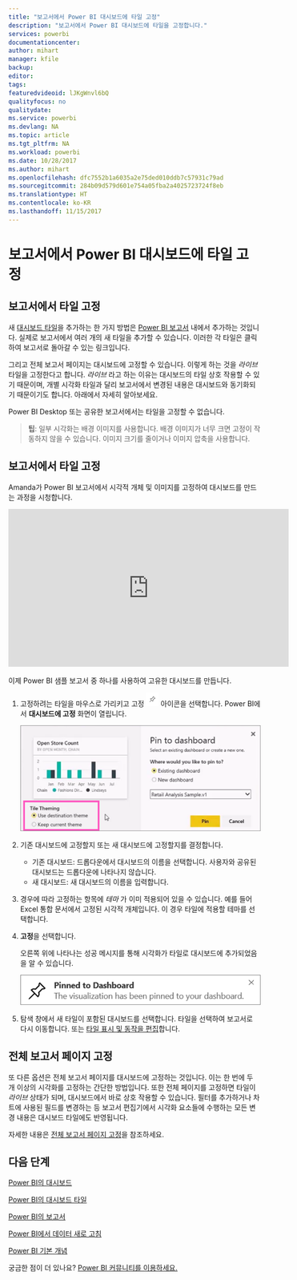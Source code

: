 ```yaml
---
title: "보고서에서 Power BI 대시보드에 타일 고정"
description: "보고서에서 Power BI 대시보드에 타일을 고정합니다."
services: powerbi
documentationcenter: 
author: mihart
manager: kfile
backup: 
editor: 
tags: 
featuredvideoid: lJKgWnvl6bQ
qualityfocus: no
qualitydate: 
ms.service: powerbi
ms.devlang: NA
ms.topic: article
ms.tgt_pltfrm: NA
ms.workload: powerbi
ms.date: 10/28/2017
ms.author: mihart
ms.openlocfilehash: dfc7552b1a6035a2e75ded010ddb7c57931c79ad
ms.sourcegitcommit: 284b09d579d601e754a05fba2a4025723724f8eb
ms.translationtype: HT
ms.contentlocale: ko-KR
ms.lasthandoff: 11/15/2017
---
```

# <a name="pin-a-tile-to-a-power-bi-dashboard-from-a-report"></a>보고서에서 Power BI 대시보드에 타일 고정
## <a name="pinning-tiles-from-a-report"></a>보고서에서 타일 고정
새 [대시보드 타일](service-dashboard-tiles.md)을 추가하는 한 가지 방법은 [Power BI 보고서](service-reports.md) 내에서 추가하는 것입니다. 실제로 보고서에서 여러 개의 새 타일을 추가할 수 있습니다.  이러한 각 타일은 클릭하여 보고서로 돌아갈 수 있는 링크입니다.

그리고 전체 보고서 페이지는 대시보드에 고정할 수 있습니다.  이렇게 하는 것을 *라이브* 타일을 고정한다고 합니다.  *라이브* 라고 하는 이유는 대시보드의 타일 상호 작용할 수 있기 때문이며, 개별 시각화 타일과 달리 보고서에서 변경된 내용은 대시보드와 동기화되기 때문이기도 합니다. 아래에서 자세히 알아보세요.

Power BI Desktop 또는 공유한 보고서에서는 타일을 고정할 수 없습니다. 

> **팁**: 일부 시각화는 배경 이미지를 사용합니다. 배경 이미지가 너무 크면 고정이 작동하지 않을 수 있습니다.  이미지 크기를 줄이거나 이미지 압축을 사용합니다.  
> 
> 

## <a name="pin-a-tile-from-a-report"></a>보고서에서 타일 고정
Amanda가 Power BI 보고서에서 시각적 개체 및 이미지를 고정하여 대시보드를 만드는 과정을 시청합니다.

<iframe width="560" height="315" src="https://www.youtube.com/embed/lJKgWnvl6bQ" frameborder="0" allowfullscreen></iframe>

이제 Power BI 샘플 보고서 중 하나를 사용하여 고유한 대시보드를 만듭니다.

1. 고정하려는 타일을 마우스로 가리키고 고정 ![](media/service-dashboard-pin-tile-from-report/pbi_pintile_small.png) 아이콘을 선택합니다. Power BI에서 **대시보드에 고정** 화면이 열립니다.
   
     ![](media/service-dashboard-pin-tile-from-report/pbi_themes2.png)
2. 기존 대시보드에 고정할지 또는 새 대시보드에 고정할지를 결정합니다.
   
   * 기존 대시보드: 드롭다운에서 대시보드의 이름을 선택합니다. 사용자와 공유된 대시보드는 드롭다운에 나타나지 않습니다.
   * 새 대시보드: 새 대시보드의 이름을 입력합니다.
3. 경우에 따라 고정하는 항목에 *테마* 가 이미 적용되어 있을 수 있습니다.  예를 들어 Excel 통합 문서에서 고정된 시각적 개체입니다. 이 경우 타일에 적용할 테마를 선택합니다.
4. **고정**을 선택합니다.
   
   오른쪽 위에 나타나는 성공 메시지를 통해 시각화가 타일로 대시보드에 추가되었음을 알 수 있습니다.
   
   ![](media/service-dashboard-pin-tile-from-report/pinsuccess.png)
5. 탐색 창에서 새 타일이 포함된 대시보드를 선택합니다. 타일을 선택하여 보고서로 다시 이동합니다. 또는 [타일 표시 및 동작을 편집](service-dashboard-edit-tile.md)합니다.

## <a name="pin-an-entire-report-page"></a>전체 보고서 페이지 고정
또 다른 옵션은 전체 보고서 페이지를 대시보드에 고정하는 것입니다. 이는 한 번에 두 개 이상의 시각화를 고정하는 간단한 방법입니다.  또한 전체 페이지를 고정하면 타일이 *라이브* 상태가 되며, 대시보드에서 바로 상호 작용할 수 있습니다. 필터를 추가하거나 차트에 사용된 필드를 변경하는 등 보고서 편집기에서 시각화 요소들에 수행하는 모든 변경 내용은 대시보드 타일에도 반영됩니다.  

자세한 내용은 [전체 보고서 페이지 고정](service-dashboard-pin-live-tile-from-report.md)을 참조하세요.

## <a name="next-steps"></a>다음 단계
[Power BI의 대시보드](service-dashboards.md)

[Power BI의 대시보드 타일](service-dashboard-tiles.md)

[Power BI의 보고서](service-reports.md)

[Power BI에서 데이터 새로 고침](refresh-data.md)

[Power BI 기본 개념](service-basic-concepts.md)

궁금한 점이 더 있나요? [Power BI 커뮤니티를 이용하세요.](http://community.powerbi.com/)

